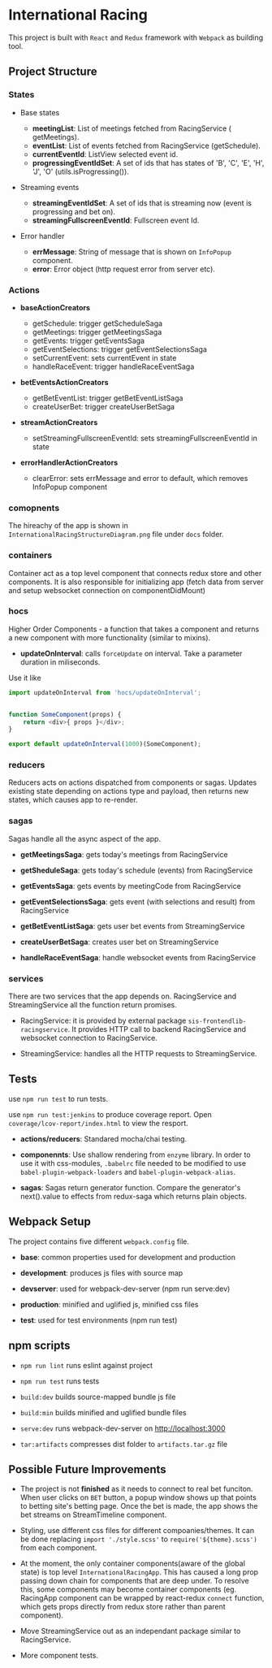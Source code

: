 # International Racing

This project is built with `React` and `Redux` framework with `Webpack` as building tool.

## Project Structure

### States

- Base states
    - __meetingList__: List of meetings fetched from RacingService (  getMeetings).
    - __eventList__: List of events fetched from RacingService (getSchedule).
    - __currentEventId__: ListView selected event id.
    - __progressingEventIdSet__: A set of ids that has states of 'B', 'C',   'E', 'H', 'J', 'O' (utils.isProgressing()).

- Streaming events
    - __streamingEventIdSet__: A set of ids that is streaming now (event is   progressing and bet on).
    - __streamingFullscreenEventId__: Fullscreen event Id.

- Error handler
    - __errMessage__: String of message that is shown on `InfoPopup` component.
    - __error__: Error object (http request error from server etc).

### Actions

- __baseActionCreators__
    - getSchedule: trigger getScheduleSaga
    - getMeetings: trigger getMeetingsSaga
    - getEvents: trigger getEventsSaga
    - getEventSelections: trigger getEventSelectionsSaga
    - setCurrentEvent: sets currentEvent in state
    - handleRaceEvent: trigger handleRaceEventSaga

- __betEventsActionCreators__
    - getBetEventList: trigger getBetEventListSaga
    - createUserBet: trigger createUserBetSaga

- __streamActionCreators__
    - setStreamingFullscreenEventId: sets streamingFullscreenEventId in state

- __errorHandlerActionCreators__
    - clearError: sets errMessage and error to default, which removes InfoPopup component

### comopnents

The hireachy of the app is shown in `InternationalRacingStructureDiagram.png` file under `docs` folder.

### containers

Container act as a top level component that connects redux store and other components. It is also responsible for initializing app (fetch data from server and setup websocket connection on componentDidMount)

### hocs

Higher Order Components - a function that takes a component and returns a new component with more functionality (similar to mixins).

- __updateOnInterval__: calls `forceUpdate` on interval. Take a parameter duration in miliseconds.

Use it like

```javascript
import updateOnInterval from 'hocs/updateOnInterval';


function SomeComponent(props) {
    return <div>{ props }</div>;
}

export default updateOnInterval(1000)(SomeComponent);
```

### reducers

Reducers acts on actions dispatched from components or sagas. Updates existing state depending on actions type and payload, then returns new states, which causes app to re-render.

### sagas

Sagas handle all the async aspect of the app.

- __getMeetingsSaga__: gets today's meetings from RacingService

- __getSheduleSaga__: gets today's schedule (events) from RacingService

- __getEventsSaga__: gets events by meetingCode from RacingService

- __getEventSelectionsSaga__: gets event (with selections and result) from RacingService

- __getBetEventListSaga__: gets user bet events from StreamingService

- __createUserBetSaga__: creates user bet on StreamingService

- __handleRaceEventSaga__: handle websocket events from RacingService

### services

There are two services that the app depends on. RacingService and StreamingService all the function return promises.

- RacingService: it is provided by external package `sis-frontendlib-racingservice`. It provides HTTP call to backend RacingService and websocket connection to RacingService.

- StreamingService: handles all the HTTP requests to StreamingService.


## Tests

use `npm run test` to run tests.

use `npm run test:jenkins` to produce coverage report. Open `coverage/lcov-report/index.html` to view the resport.

- __actions/reducers__: Standared mocha/chai testing.

- __componennts__: Use shallow rendering from `enzyme` library. In order to use it with css-modules, `.babelrc` file needed to be modified to use `babel-plugin-webpack-loaders` and `babel-plugin-webpack-alias`.

- __sagas__: Sagas return generator function. Compare the generator's next().value to effects from redux-saga which returns plain objects.

## Webpack Setup

The project contains five different `webpack.config` file.

- __base__: common properties used for development and production

- __development__: produces js files with source map

- __devserver__: used for webpack-dev-server (npm run serve:dev)

- __production__: minified and uglified js, minified css files

- __test__: used for test environments (npm run test)

## npm scripts

- `npm run lint` runs eslint against project

- `npm run test` runs tests

- `build:dev` builds source-mapped bundle js file

- `build:min` builds minified and uglified bundle files

- `serve:dev` runs webpack-dev-server on [http://localhost:3000](http://localhost:3000)

- `tar:artifacts` compresses dist folder to `artifacts.tar.gz` file

## Possible Future Improvements

- The project is not __finished__ as it needs to connect to real bet funciton. When user clicks on `BET` button, a popup window shows up that points to betting site's betting page. Once the bet is made, the app shows the bet streams on StreamTimeline component.

- Styling, use different css files for different compoanies/themes. It can be done replacing `import './style.scss'` to `require('${theme}.scss')` from each component.

- At the moment, the only container components(aware of the global state) is top level `InternationalRacingApp`. This has caused a long prop passing down chain for components that are deep under. To resolve this, some components may become container components (eg. RacingApp component can be wrapped by react-redux `connect` function, which gets props directly from redux store rather than parent component).

- Move StreamingService out as an independant package similar to RacingService.

- More component tests.

